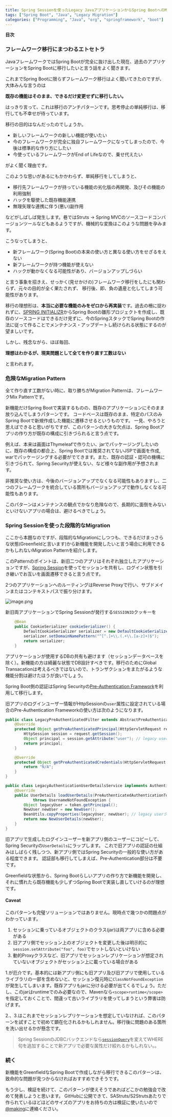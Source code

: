 ```yaml
---
title: Spring Sessionを使ったLegacy JavaアプリケーションからSpring BootへのMigration
tags: ["Spring Boot", "Java", "Legacy Migration"]
categories: ["Programming", "Java", "org", "springframework", "boot"]
---
```


**目次**
<!-- toc -->

### フレームワーク移行にまつわるエトセトラ

JavaフレームワークではSpring Bootが完全に抜け出した現在、過去のアプリケーションをSpring Bootに移行したいと言う話をよく聞きます。

これまでSpring Bootに限らずフレームワーク移行はよく聞いてきたのですが、大体みんな言うのは

**既存の機能はそのまま、できるだけ変更せずに移行したい。**

はっきり言って、これは移行のアンチパターンです。思考停止の単純移行は、移行しても不幸せが待っています。

移行の目的はなんだったのでしょうか。

* 新しいフレームワークの新しい機能が使いたい
* 今のフレームワークが完全に独自フレームワークになってしまったので、今後は標準的な作り方にしたい
* 今使っているフレームワークがEnd of Lifeなので、乗せ代えたい

がよく聞く理由です。

このような思いがあるにもかかわらず、単純移行をしてしまうと、

* 移行先フレームワークが持っている機能の劣化版の再開発、及びその機能の利用強制
* ハックを駆使した既存機能連携
* 無理矢理な連携に伴う(悪い)副作用

などがしばしば発生します。巷ではStruts -> Spring MVCのソースコードコンバージョンツールなどもあるようですが、機械的な変換はこのような問題を孕みます。

こうなってしまうと、

* 新フレームワーク(Spring Boot)の本来の使い方と異なる使い方をせざるをえない
* 新フレームワークが持つ機能が使えない
* ハックが動かなくなる可能性があり、バージョンアップしづらい

と言う事象を招きえ、せっかく(見せかけの)フレームワーク移行をしたにも関わらず、元々の目的が全く果たされず、
移行後、即、負の遺産と化してしまう可能性があります。


移行の理想形は、**本当に必要な機能のみをゼロから再実装**です。過去の柵に捉われずに、[SPRING INITIALIZR](https://start.spring.io/)からSpring Bootの雛形プロジェクトを作成し、既存のソースコードはできるだけ見ずに、今のSpringスタックでSpring Bootの作法に従って作ることでメンテナンス・アップデートし続けられる状態にするのが望ましいです。

しかし、残念ながら、ほぼ毎回、

**理想はわかるが、現実問題として全てを作り直す工数はない**

と言われます。

### 危険なMigration Pattern

全て作り直す工数がない時に、取り勝ちがMigration Patternは、フレームワークMix Patternです。

新機能だけSpring Bootで実装するものの、既存のアプリケーションにそのまま放り込んでしまうパターンです。
コードベースは既存のまま、特定のパスのみSpring Bootで新規作成した機能に遷移させるというものです。
一見、やろうと思えばできると思いがちですが、このパターンの大きな欠点は、Spring Bootアプリの作り方が既存の構成に引きづられると言う点です。

例えば、本来は画面はThymeleafで作りたい、jarでパッケージングしたいのに、既存の構成の都合上、Spring Bootでは推奨されてないJSPで画面を作成, warでパッケージングする必要がでてきます。また、既存の認証・認可の機構に引きづられて、Spring Securityが使えない、など様々な副作用が予想されます。

非推奨な使い方は、今後のバージョンアップでなくなる可能性もありますし、二つのフレームワークを統合している箇所もバージョンアップで動作しなくなる可能性もあります。

このパターンはメンテナンスの観点でかなり危険なので、長期的に面倒をみないといけないアプリの場合は、避けるべきでしょう。

### Spring Sessionを使った段階的なMigration

ここから本題なのですが、段階的なMigrationにしつつも、できるだけまっさらな状態(Greenfieldと言います)から新機能を開発したいと言う場合に利用できるかもしれないMigration Patternを紹介します。

このPatternのポイントは、新旧二つのアプリはそれぞれ独立したアプリケーションですが、[Spring Session](http://projects.spring.io/spring-session/)を使ってセッションを共有し、ログイン状態を引き継いでお互いを画面遷移できると言う点です。

2つのアプリケーションへのルーティングはReverse Proxyで行い、サブドメインまたはコンテキストパスで振り分けます。

![image.png](https://qiita-image-store.s3.amazonaws.com/0/1852/1c8731b7-18d9-9c74-339f-9a73054b3ffc.png)


新旧両アプリケーションでSpring Sessionが発行する`SESSIONID`クッキーを


``` java
	@Bean
	public CookieSerializer cookieSerializer() {
		DefaultCookieSerializer serializer = new DefaultCookieSerializer();
		serializer.setDomainNamePattern("^[^.]+\\.(.+\\.[a-z]+)$");
		return serializer;
	}
```

アプリケーションが使用するDBの共有も避けます（セッションデータベースを除く）。新機能の方は綺麗な状態でDB設計すべきです。移行のためにGlobal Transacationは考えるべきではないので、トランザクションをまたがるような機能分割は避けたほうが良いでしょう。

Spring Boot側の認証はSpring Securityの[Pre-Authentication Framework](http://docs.spring.io/spring-security/site/docs/4.2.3.RELEASE/reference/html/preauth.html)を利用して移行します。

旧アプリのログインユーザー情報がHttpSessionの`user`属性に設定されている場合のPre-Authentication Frameworkの使い方は次のようになります。

``` java
public class LegacyPreAuthenticatedFilter extends AbstractPreAuthenticatedProcessingFilter {
	@Override
	protected Object getPreAuthenticatedPrincipal(HttpServletRequest request) {
		HttpSession session = request.getSession();
		Object principal = session.getAttribute("user"); // legacy user object
		return principal;
	}

	@Override
	protected Object getPreAuthenticatedCredentials(HttpServletRequest request) {
		return "N/A";
	}
}
```

``` java
public class LegacyAuthenticationUserDetailsService implements AuthenticationUserDetailsService<PreAuthenticatedAuthenticationToken> {
	@Override
	public UserDetails loadUserDetails(PreAuthenticatedAuthenticationToken token)
			throws UsernameNotFoundException {
		Object legacyUser = token.getPrincipal();
		NewUser newUser = new NewUser();
		BeanUtils.copyProperties(legacyUser, newUser); // legacy userクラスをcompileで使わないようにReflectionでコピー
		return new NewUserDetails(newUser);
	}
}
```

旧アプリで生成したログインユーザーを新アプリ側のユーザーにコピーして、Spring Securityの`UserDetails`にラップします。
これで旧アプリの認証の仕組みはしばらく残しつつ、新アプリ側ではSpring Securityの一般的な使い方がある程度できます。
認証部も移行してしまえば、Pre-Authentication部分は不要です。

Greenfieldな状態から、Spring Bootらしいアプリの作り方で新機能を開発し、それに慣れたら既存機能も少しずつSpring Bootで実装し直していけるのが理想です。

#### Caveat

このパターンも完璧ソリューションではありません。現時点で幾つかの問題点がわかっています。

1. セッションに乗っているオブジェクトのクラス(jar)は両アプリに含める必要がある
1. 旧アプリ側でセッション上のオブジェクトを変更した後は明示的に`session.setAttribute("foo", foo)`でセットしないといけない
1. 動的Proxyクラスなど、旧アプリでセッションレプリケーションが想定されていないオブジェクトがセッション上に載っている場合がある

1.が厄介です。基本的には新アプリ側にも旧アプリ及び旧アプリで使用しているライブラリの一部を含めないと、セッション復元時に`ClassNotFoundException`が発生してしまいます。既存アプリもjarに分ける必要が出てくるでしょう。ただし、このjarはruntimeでのみ必要なので、Mavenなら`<scope>runtime</scope>`を指定しておくことで、間違って古いライブラリを使ってしまうという弊害は防げます。

2.、3.はこれまでセッションレプリケーションを想定していなければ、このパターンを試すことで初めて顕在化されるかもしれません。移行後に問題のある箇所を洗い出せるかが懸念です。

> Spring SessionのJDBCバックエンドなら[`sessionQuery`](https://github.com/spring-projects/spring-session/blob/1.3.x/spring-session/src/main/java/org/springframework/session/jdbc/JdbcOperationsSessionRepository.java#L147-L151)を変えてWHERE句を追加することで新アプリで必要な属性だけ絞れるかもしれない。。

### 続く

新機能をGreenfieldなSpring Bootで作成しながら移行できるこのパターンは、致命的な問題が見つからなければおすすめできそうです。

もう少し、検証を続けて、このパターンが使えそうであればどこかの勉強会で改めて発表しようと思います。
GitHubに公開できて、SAStruts/S2Strutsあたりで作られているほどほどのサイズのアプリをお持ちの方は検証に使いたいので[@making](https://twitter.com/making)に連絡ください。

